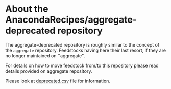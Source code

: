 About the AnacondaRecipes/aggregate-deprecated repository
=========================================================

The aggregate-deprecated repository is roughly similar to the concept of the ``aggregate`` repository.  Feedstocks having here their last resort, if they are no longer maintained on ''aggregate''.

For details on how to move feedstock from/to this repository please read details provided on aggregate repository.

Please look at [deprecated.csv](deprecated.csv) file for information.